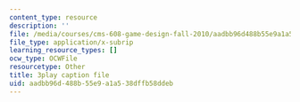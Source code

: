 ```yaml
---
content_type: resource
description: ''
file: /media/courses/cms-608-game-design-fall-2010/aadbb96d488b55e9a1a538dffb58ddeb_68561.vtt
file_type: application/x-subrip
learning_resource_types: []
ocw_type: OCWFile
resourcetype: Other
title: 3play caption file
uid: aadbb96d-488b-55e9-a1a5-38dffb58ddeb
---
```

